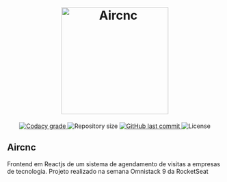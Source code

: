<h1 align="center">
    <img alt="Aircnc" title="Aricnc" src="https://raw.githubusercontent.com/Rocketseat/semana-omnistack-9/master/.github/logo.png" width="250px" />
</h1>
<p align="center">
  <a href="https://www.codacy.com/app/Rocketseat/semana-omnistack-9">
    <img alt="Codacy grade" src="https://api.codacy.com/project/badge/Grade/61450835db1c4a44a47cb56995f31f6f">
  </a>

  <img alt="Repository size" src="https://img.shields.io/github/repo-size/ikariwill/aircnc-frontend">
  
  <a href="https://github.com/ikariwill/aircnc-frontend/commits/master">
    <img alt="GitHub last commit" src="https://img.shields.io/github/last-commit/ikariwill/aircnc-frontend">
  </a>

  <img alt="License" src="https://img.shields.io/badge/license-MIT-brightgreen">
</p>



## Aircnc

Frontend em Reactjs de um sistema de agendamento de visitas a empresas de tecnologia. Projeto realizado na semana Omnistack 9 da RocketSeat
